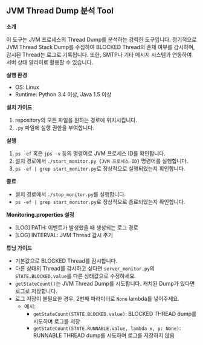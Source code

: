 ## JVM Thread Dump 분석 Tool

**소개**

이 도구는 JVM 프로세스의 Thread Dump를 분석하는 강력한 도구입니다. 정기적으로 JVM Thread Stack Dump를 수집하여 BLOCKED Thread의 존재 여부를 감시하며, 감시된 Thread는 로그로 기록됩니다. 또한, SMTP나 기타 메시지 시스템과 연동하여 서버 상태 알리미로 활용할 수 있습니다.

**실행 환경**
- OS: Linux
- Runtime: Python 3.4 이상, Java 1.5 이상

**설치 가이드**
1. repository의 모든 파일을 원하는 경로에 위치시킵니다.
2. `.py` 파일에 실행 권한을 부여합니다.

**실행**
1. `ps -ef` 혹은 `jps -v` 등의 명령어로 JVM 프로세스 ID를 확인합니다.
2. 설치 경로에서 `./start_monitor.py {JVM 프로세스 ID}` 명령어를 실행합니다.
3. `ps -ef | grep start_monitor.py`로 정상적으로 실행되었는지 확인합니다.

**종료**
- 설치 경로에서 `./stop_monitor.py`를 실행합니다.
- `ps -ef | grep start_monitor.py`로 정상적으로 종료되었는지 확인합니다.

**Monitoring.properties 설정**
- [LOG] PATH: 이벤트가 발생했을 때 생성되는 로그 경로
- [LOG] INTERVAL: JVM Thread 감시 주기

**튜닝 가이드**
- 기본값으로 BLOCKED Thread를 감시합니다.
- 다른 상태의 Thread를 감시하고 싶다면 `server_monitor.py`의 `STATE.BLOCKED.value`를 다른 상태값으로 수정하세요.
- `getStateCount()`는 JVM Thread Dump를 시도합니다. 캐치된 Dump가 있다면 로그로 저장합니다.
- 로그 저장이 불필요한 경우, 2번째 파라미터로 `None` lambda를 넣어주세요.
  - 예시:
    - `getStateCount(STATE.BLOCKED.value)`: BLOCKED THREAD dump를 시도하며 로그를 저장
    - `getStateCount(STATE.RUNNABLE.value, lambda x, y: None)`: RUNNABLE THREAD dump를 시도하며 로그를 저장하지 않음
